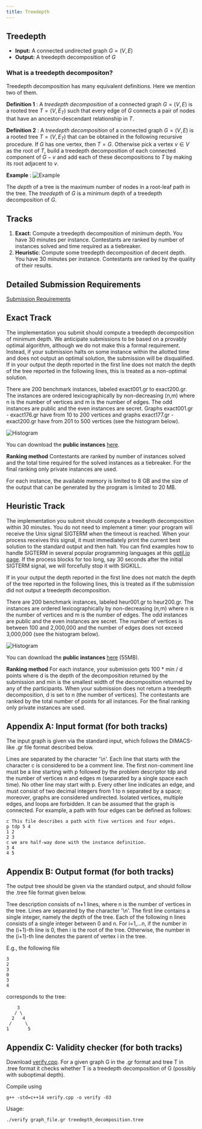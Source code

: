 ```yaml
---
title: Treedepth
---
```


## Treedepth

- **Input:**  A connected undirected graph $G=(V,E)$
- **Output:**  A treedepth decomposition of $G$


### What is a treedepth decompositon?

Treedepth decomposition has many equivalent definitions. Here we mention two of them.

**Definition 1** 
: A *treedepth decomposition* of a connected graph $G=(V,E)$ is a rooted tree $T=(V,E_T)$ such that every edge of $G$ connects a pair of nodes that have an ancestor-descendant relationship in $T$. 

**Definition 2** 
:  A *treedepth  decomposition* of a connected graph $G=(V,E)$ is a rooted  tree  $T=(V,E_T)$ that can be obtained in the following recursive procedure. If $G$ has one vertex, then $T=G$. Otherwise pick a vertex $v\in V$ as the root of $T$, build a  treedepth  decomposition of each connected component of $G-v$ and add each of these decompositions to $T$ by making its root adjacent to $v$.

**Example**
: ![Example](tdsmall.png)

The *depth* of a tree is the maximum number of nodes in a root-leaf path in the tree. The *treedepth* of $G$ is a minimum depth of a treedepth decomposition of $G$.


## Tracks

 1. **Exact**: Compute a treedepth decomposition of minimum depth. You have 30 minutes per instance.  Contestants are ranked by number of instances solved and time required as a tiebreaker.
 2.  **Heuristic**: Compute some treedepth decomposition of decent depth. You have 30 minutes per instance. Contestants are ranked by the quality of their results.

## Detailed Submission Requirements 

[Submission Requirements](submissions.md)

## Exact Track

The implementation you submit should compute a treedepth decomposition of minimum depth. We anticipate submissions to be based on a provably optimal algorithm, although we do not make this a formal requirement. Instead, if your submission halts on some instance within the allotted time and does not output an optimal solution, the submission will be disqualified. If in your output the depth reported in the first line does not match the depth of the tree reported in the following lines, this is treated as a non-optimal solution.

There are 200 benchmark instances, labeled exact001.gr to exact200.gr. The instances are ordered lexicographically by non-decreasing (n,m) where n is the number of vertices and m is the number of edges. The odd instances are public and the even instances are secret. Graphs exact001.gr - exact176.gr have from 10 to 200 vertices and graphs exact177.gr - exact200.gr have from 201 to 500 vertices (see the histogram below).

![Histogram](sizecount_exact_selected.png)

You can download the **public instances** [here](/files/pace2020-exact-public.tgz).

**Ranking method** Contestants are ranked by number of instances solved and the total time required for the solved instances as a tiebreaker. For the final ranking only private instances are used.

For each instance, the available memory is limited to 8 GB and the size of the output that can be generated by the program is limited to 20 MB.

## Heuristic Track

The implementation you submit should compute a treedepth decomposition within 30 minutes. You do not need to implement a timer: your program will receive the Unix signal SIGTERM when the timeout is reached. When your process receives this signal, it must immediately print the current best solution to the standard output and then halt. You can find examples how to handle SIGTERM in several popular programming languages at this [optil.io page](https://www.optil.io/optilion/help/signals). If the process blocks for too long, say 30 seconds after the initial SIGTERM signal, we will forcefully stop it with SIGKILL. 

If in your output the depth reported in the first line does not match the depth of the tree reported in the following lines, this is treated as if the submission did not output a treedepth decomposition.

There are 200 benchmark instances, labeled heur001.gr to heur200.gr. The instances are ordered lexicographically by non-decreasing (n,m) where n is the number of vertices and m is the number of edges. The odd instances are public and the even instances are secret. The number of vertices is between 100 and 2,000,000 and the number of edges does not exceed 3,000,000 (see the histogram below).

![Histogram](sizecount_heur_selected.png)

You can download the **public instances** [here](/files/pace2020-heur-public.tgz) (55MB).

**Ranking method** For each instance, your submission gets 100 * min / d points where d is the depth of the decomposition returned by the submission and min is the smallest width of the decomposition returned by any of the participants. When your submission does not return a treedepth decomposition, d is set to n (the number of vertices). The contestants are ranked by the total number of points for all instances. For the final ranking only private instances are used.

## Appendix A: Input format (for both tracks)

The input graph is given via the standard input, which follows the DIMACS-like .gr file format described below.

Lines are separated by the character '\\n'. Each line that starts with the character c is considered to be a comment line. The first non-comment line must be a line starting with p followed by the problem descriptor tdp and the number of vertices n and edges m (separated by a single space each time). No other line may start with p. Every other line indicates an edge, and must consist of two decimal integers from 1 to n separated by a space; moreover, graphs are considered undirected. Isolated vertices, multiple edges, and loops are forbidden. It can be assumed that the graph is connected. For example, a path with four edges can be defined as follows:


```
c This file describes a path with five vertices and four edges.
p tdp 5 4
1 2
2 3
c we are half-way done with the instance definition.
3 4
4 5
```


## Appendix B: Output format (for both tracks)

The output tree should be given via the standard output, and should follow the .tree file format given below.

Tree description consists of n+1 lines, where n is the number of vertices in the tree. Lines are separated by the character '\\n'. The first line contains a single integer, namely the depth of the tree. Each of the following n lines consists of a single integer between 0 and n. For i=1,...n, if the number in the (i+1)-th line is 0, then i is the root of the tree. Otherwise, the number in the (i+1)-th line denotes the parent of vertex i in the tree. 

E.g., the following file
```
3
2
3
0
3
4
```
corresponds to the tree:
```
    3
   / \
  2   4
 /     \ 
1       5
```

## Appendix C: Validity checker (for both tracks)

Download [verify.cpp](/2020/verify.cpp). For a given graph G in the .gr format and tree T in .tree format it checks whether T is a treedepth decomposition of G (possibly with suboptimal depth).

Compile using 
```
g++ -std=c++14 verify.cpp -o verify -O3

```

Usage:
```
./verify graph_file.gr treedepth_decomposition.tree

```







